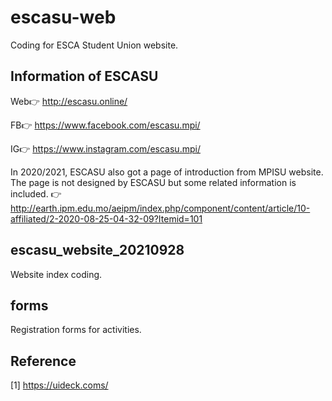 # escasu-web
Coding for ESCA Student Union website.

## Information of ESCASU
Web:point_right: http://escasu.online/

FB:point_right: https://www.facebook.com/escasu.mpi/

IG:point_right: https://www.instagram.com/escasu.mpi/

In 2020/2021, ESCASU also got a page of introduction from MPISU website. The page is not designed by ESCASU but some related information is included. :point_right: http://earth.ipm.edu.mo/aeipm/index.php/component/content/article/10-affiliated/2-2020-08-25-04-32-09?Itemid=101

## escasu_website_20210928
Website index coding.

## forms
Registration forms for activities.

## Reference
[1] https://uideck.coms/
